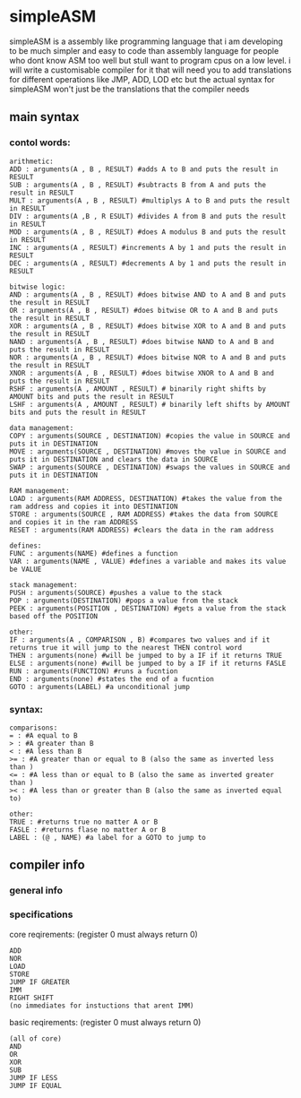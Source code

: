 # simpleASM 
simpleASM is a assembly like programming language that i am developing to be much simpler and easy to code than assembly language for people who dont know ASM too well but stull want to program cpus on a low level. i will write a customisable compiler for it that will need you to add translations for different operations like JMP, ADD, LOD etc but the actual syntax for simpleASM won't just be the translations that the compiler needs
## main syntax
### contol words:
```
arithmetic:
ADD : arguments(A , B , RESULT) #adds A to B and puts the result in RESULT
SUB : arguments(A , B , RESULT) #subtracts B from A and puts the result in RESULT
MULT : arguments(A , B , RESULT) #multiplys A to B and puts the result in RESULT
DIV : arguments(A ,B , R ESULT) #divides A from B and puts the result in RESULT
MOD : arguments(A , B , RESULT) #does A modulus B and puts the result in RESULT
INC : arguments(A , RESULT) #increments A by 1 and puts the result in RESULT 
DEC : arguments(A , RESULT) #decrements A by 1 and puts the result in RESULT  
```
```
bitwise logic:
AND : arguments(A , B , RESULT) #does bitwise AND to A and B and puts the result in RESULT
OR : arguments(A , B , RESULT) #does bitwise OR to A and B and puts the result in RESULT
XOR : arguments(A , B , RESULT) #does bitwise XOR to A and B and puts the result in RESULT
NAND : arguments(A , B , RESULT) #does bitwise NAND to A and B and puts the result in RESULT
NOR : arguments(A , B , RESULT) #does bitwise NOR to A and B and puts the result in RESULT
XNOR : arguments(A , B , RESULT) #does bitwise XNOR to A and B and puts the result in RESULT
RSHF : arguments(A , AMOUNT , RESULT) # binarily right shifts by AMOUNT bits and puts the result in RESULT
LSHF : arguments(A , AMOUNT , RESULT) # binarily left shifts by AMOUNT bits and puts the result in RESULT
```
```
data management:
COPY : arguments(SOURCE , DESTINATION) #copies the value in SOURCE and puts it in DESTINATION
MOVE : arguments(SOURCE , DESTINATION) #moves the value in SOURCE and puts it in DESTINATION and clears the data in SOURCE
SWAP : arguments(SOURCE , DESTINATION) #swaps the values in SOURCE and puts it in DESTINATION
```
```
RAM management:
LOAD : arguments(RAM ADDRESS, DESTINATION) #takes the value from the ram address and copies it into DESTINATION 
STORE : arguments(SOURCE , RAM ADDRESS) #takes the data from SOURCE and copies it in the ram ADDRESS
RESET : arguments(RAM ADDRESS) #clears the data in the ram address
 ```
 ```
defines:
FUNC : arguments(NAME) #defines a function  
VAR : arguments(NAME , VALUE) #defines a variable and makes its value be VALUE
```
```
stack management:
PUSH : arguments(SOURCE) #pushes a value to the stack
POP : arguments(DESTINATION) #pops a value from the stack 
PEEK : arguments(POSITION , DESTINATION) #gets a value from the stack based off the POSITION
```
```
other:
IF : arguments(A , COMPARISON , B) #compares two values and if it returns true it will jump to the nearest THEN control word
THEN : arguments(none) #will be jumped to by a IF if it returns TRUE
ELSE : arguments(none) #will be jumped to by a IF if it returns FASLE
RUN : arguments(FUNCTION) #runs a fucntion 
END : arguments(none) #states the end of a fucntion
GOTO : arguments(LABEL) #a unconditional jump 
```
### syntax:
```
comparisons:
= : #A equal to B
> : #A greater than B
< : #A less than B
>= : #A greater than or equal to B (also the same as inverted less than )
<= : #A less than or equal to B (also the same as inverted greater than )
>< : #A less than or greater than B (also the same as inverted equal to)
```
```
other:
TRUE : #returns true no matter A or B
FASLE : #returns flase no matter A or B
LABEL : (@ , NAME) #a label for a GOTO to jump to
```
## compiler info
### general info
### specifications
core reqirements:
(register 0 must always return 0)
```
ADD 
NOR
LOAD
STORE
JUMP IF GREATER 
IMM
RIGHT SHIFT 
(no immediates for instuctions that arent IMM)
```
basic reqirements:
(register 0 must always return 0)
```
(all of core)
AND
OR
XOR
SUB
JUMP IF LESS
JUMP IF EQUAL 
```







